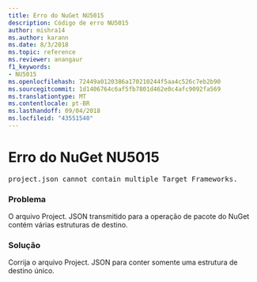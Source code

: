 ```yaml
---
title: Erro do NuGet NU5015
description: Código de erro NU5015
author: mishra14
ms.author: karann
ms.date: 8/3/2018
ms.topic: reference
ms.reviewer: anangaur
f1_keywords:
- NU5015
ms.openlocfilehash: 72449a0120386a170210244f5aa4c526c7eb2b90
ms.sourcegitcommit: 1d1406764c6af5fb7801d462e0c4afc9092fa569
ms.translationtype: MT
ms.contentlocale: pt-BR
ms.lasthandoff: 09/04/2018
ms.locfileid: "43551540"
---
```

# <a name="nuget-error-nu5015"></a>Erro do NuGet NU5015
<pre>project.json cannot contain multiple Target Frameworks.</pre>

### <a name="issue"></a>Problema

O arquivo Project. JSON transmitido para a operação de pacote do NuGet contém várias estruturas de destino.


### <a name="solution"></a>Solução

Corrija o arquivo Project. JSON para conter somente uma estrutura de destino único.

